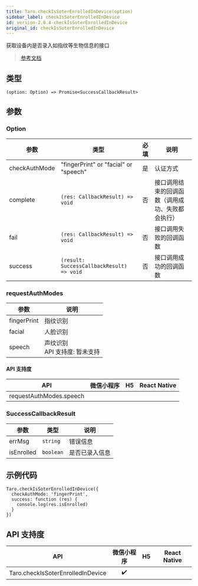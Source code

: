 ```yaml
---
title: Taro.checkIsSoterEnrolledInDevice(option)
sidebar_label: checkIsSoterEnrolledInDevice
id: version-2.0.4-checkIsSoterEnrolledInDevice
original_id: checkIsSoterEnrolledInDevice
---
```


获取设备内是否录入如指纹等生物信息的接口

> [参考文档](https://developers.weixin.qq.com/miniprogram/dev/api/open-api/soter/wx.checkIsSoterEnrolledInDevice.html)

## 类型

```tsx
(option: Option) => Promise<SuccessCallbackResult>
```

## 参数

### Option

| 参数 | 类型 | 必填 | 说明 |
| --- | --- | :---: | --- |
| checkAuthMode | "fingerPrint" or "facial" or "speech" | 是 | 认证方式 |
| complete | `(res: CallbackResult) => void` | 否 | 接口调用结束的回调函数（调用成功、失败都会执行） |
| fail | `(res: CallbackResult) => void` | 否 | 接口调用失败的回调函数 |
| success | `(result: SuccessCallbackResult) => void` | 否 | 接口调用成功的回调函数 |

### requestAuthModes

| 参数 | 说明 |
| --- | --- |
| fingerPrint | 指纹识别 |
| facial | 人脸识别 |
| speech | 声纹识别<br />API 支持度: 暂未支持 |

#### API 支持度

| API | 微信小程序 | H5 | React Native |
| :---: | :---: | :---: | :---: |
| requestAuthModes.speech |  |  |  |

### SuccessCallbackResult

| 参数 | 类型 | 说明 |
| --- | --- | --- |
| errMsg | `string` | 错误信息 |
| isEnrolled | `boolean` | 是否已录入信息 |

## 示例代码

```tsx
Taro.checkIsSoterEnrolledInDevice({
  checkAuthMode: 'fingerPrint',
  success: function (res) {
    console.log(res.isEnrolled)
  }
})
```

## API 支持度

| API | 微信小程序 | H5 | React Native |
| :---: | :---: | :---: | :---: |
| Taro.checkIsSoterEnrolledInDevice | ✔️ |  |  |
